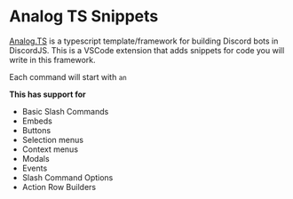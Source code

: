 # Analog TS Snippets

[Analog.TS](https://github.com/ana-log/analog-ts) is a typescript template/framework for building Discord bots in DiscordJS. This is a VSCode extension that adds snippets for code you will write in this framework.

Each command will start with `an`

**This has support for**

- Basic Slash Commands
- Embeds
- Buttons
- Selection menus
- Context menus
- Modals
- Events
- Slash Command Options
- Action Row Builders